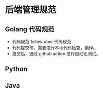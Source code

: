 # 后端管理规范

## Golang 代码规范

- 代码规范 follow uber 代码规范
- 代码提交前，需要进行本地代码检查，编译。
- 提交后，通过 github action 进行自动化测试。

## Python


## Java